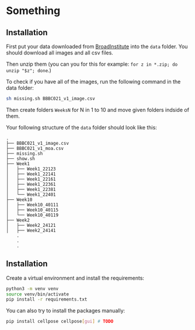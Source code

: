 # Something

## Installation
First put your data downloaded from [BroadInstitute](https://bbbc.broadinstitute.org/BBBC021) into the `data` folder. You should download all images and all csv files.

Then unzip them (you can you for this for example: `for z in *.zip; do unzip "$z"; done`.)

To check if you have all of the images, run the following command in the data folder:
```bash
sh missing.sh BBBC021_v1_image.csv
```

Then create folders `WeeksN` for N in 1 to 10 and move given folders indside of them. 

Your following structure of the `data` folder should look like this:
```
.
├── BBBC021_v1_image.csv
├── BBBC021_v1_moa.csv
├── missing.sh
├── show.sh
├── Week1
│   ├── Week1_22123
│   ├── Week1_22141
│   ├── Week1_22161
│   ├── Week1_22361
│   ├── Week1_22381
│   └── Week1_22401
├── Week10
│   ├── Week10_40111
│   ├── Week10_40115
│   └── Week10_40119
├── Week2
│   ├── Week2_24121
│   ├── Week2_24141
    .
    .
    .
```

## Installation
Create a virtual environment and install the requirements:
```bash
python3 -m venv venv
source venv/bin/activate
pip install -r requirements.txt
```
You can also try to install the packages manually:
```bash
pip install cellpose cellpose[gui] # TODO
```